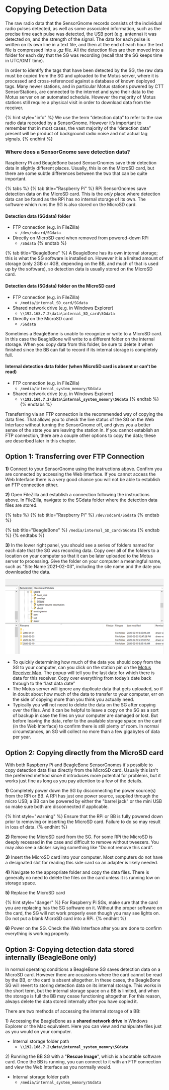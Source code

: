 # Copying Detection Data

The raw radio data that the SensorGnome records consists of the individual radio pulses detected, as well as some associated information, such as the precise time each pulse was detected, the USB port \(e.g. antenna\) it was detected on, and the strength of the signal. The data for each pulse is written on its own line in a text file, and then at the end of each hour the text file is compressed into a _.gz_ file. All the detection files are then moved into a folder for each day that the SG was recording \(recall that the SG keeps time in UTC/GMT time\).

In order to identify the tags that have been detected by the SG, the raw data must be copied from the SG and uploaded to the Motus server, where it is processed and cross-referenced against a database of known deployed tags. Many newer stations, and in particular Motus stations powered by CTT SensorStations, are connected to the internet and sync their data to the Motus server on an automated schedule. However the majority of Motus stations still require a physical visit in order to download data from the receiver. 

{% hint style="info" %}
We use the term “detection data” to refer to the raw radio data recorded by a SensorGnome. However it’s important to remember that in most cases, the vast majority of the “detection data” present will be product of background radio noise and not actual tag signals.
{% endhint %}

### Where does a SensorGnome save detection data?

Raspberry Pi and BeagleBone based SensorGnomes save their detection data in slightly different places. Usually, this is on the MicroSD card, but there are some subtle differences between the two that can be quite important.

{% tabs %}
{% tab title="Raspberry Pi" %}
RPi SensorGnomes save detection data on the MicroSD card. This is the _only_ place where detection data can be found as the RPi has no internal storage of its own. The software which runs the SG is also stored on the MicroSD card.

#### Detection data \(SGdata\) folder

* FTP connection \(e.g. in FileZilla\)
  * `/dev/sdcard/SGdata`
* Directly on MicroSD card when removed from powered-down RPi
  * `/SGdata`
{% endtab %}

{% tab title="BeagleBone" %}
A BeagleBone has its own internal storage; this is what the SG software is installed on. However it is a limited amount of storage \(only 2GB or 4GB, depending on the BB, and much of that is used up by the software\), so detection data is usually stored on the MicroSD card. 

#### Detection data \(SGdata\) folder on the MicroSD card

* FTP connection \(e.g. in FileZilla\)
  * `/media/internal_SD_card/SGdata`
* Shared network drive \(e.g. in Windows Explorer\)
  * `\\192.168.7.2\data\internal_SD_card\SGdata`
* Directly on the MicroSD card
  * `/SGdata`

Sometimes a BeagleBone is unable to recognize or write to a MicroSD card. In this case the BeagleBone will write to a different folder on the internal storage. When you copy data from this folder, be sure to delete it when finished since the BB can fail to record if its internal storage is completely full.

#### Internal detection data folder \(when MicroSD card is absent or can't be read\)

* FTP connection \(e.g. in FileZilla\)
  * `/media/internal_system_memory/SGdata`
* Shared network drive \(e.g. in Windows Explorer\)
  * **`\\192.168.7.2\data\internal_system_memory\SGdata`**
{% endtab %}
{% endtabs %}

Transferring via an FTP connection is the recommended way of copying the data files. That allows you to check the live status of the SG on the Web Interface without turning the SensorGnome off, and gives you a better sense of the state you are leaving the station in. If you cannot establish an FTP connection, there are a couple other options to copy the data; these are described later in this chapter.

## Option 1: Transferring over FTP Connection

**1\)** Connect to your SensorGnome using the instructions above. Confirm you are connected by accessing the Web Interface. If you cannot access the Web Interface there is a very good chance you will not be able to establish an FTP connection either.

**2\)** Open FileZilla and establish a connection following the instructions above. In FileZilla, navigate to the SGdata folder where the detection data files are stored. 

{% tabs %}
{% tab title="Raspberry Pi" %}
`/dev/sdcard/SGdata`
{% endtab %}

{% tab title="BeagleBone" %}
`/media/internal_SD_card/SGdata`
{% endtab %}
{% endtabs %}

**3\)** In the lower right panel, you should see a series of folders named for each date that the SG was recording data. Copy over all of the folders to a location on your computer so that it can be later uploaded to the Motus server to processing. Give the folder on your computer a meaningful name, such as "Site Name 2021-02-03", including the site name and the date you downloaded the data.

![SGdata folder on a RPi SG](.gitbook/assets/sgdata.png)

* To quickly determining how much of the data you should copy from the SG to your computer, can you click on the station pin on the [Motus Receiver Map](https://motus.org/data/receiversMap?lang=en). The popup will tell you the last date for which there is data for this receiver. Copy over everything from today’s date back through to the “last data date”
* The Motus server will ignore any duplicate data that gets uploaded, so if in doubt about how much of the data to transfer to your computer, err on the side of copying more than you think you actually need.
* Typically you will not need to delete the data on the SG after copying over the files. And it can be helpful to leave a copy on the SG as a sort of backup in case the files on your computer are damaged or lost. But before leaving the data, refer to the available storage space on the card \(in the Web Interface\) to confirm there is still plenty of room. In normal circumstances, an SG will collect no more than a few gigabytes of data per year.

## Option 2: Copying directly from the MicroSD card

With both Raspberry Pi and BeagleBone SensorGnomes it's possible to copy detection data files directly from the MicroSD card. Usually this isn't the preferred method since it introduces more potential for problems, but it works just fine as long as you pay attention to a few of the details.

**1\)** Completely power down the SG by disconnecting the power source\(s\) from the RPi or BB. A RPi has just one power source, supplied through the micro USB; a BB can be powered by either the "barrel jack" or the mini USB so make sure both are disconnected if applicable.

{% hint style="warning" %}
Ensure that the RPi or BB is fully powered down prior to removing or inserting the MicroSD card. Failure to do so may result in loss of data.
{% endhint %}

**2\)** Remove the MicroSD card from the SG. For some RPi the MicroSD is deeply recessed in the case and difficult to remove without tweezers. You may also see a sticker saying something like "Do not remove this card".

**3\)** Insert the MicroSD card into your computer. Most computers do not have a designated slot for reading this side card so an adapter is likely needed.

**4\)** Navigate to the appropriate folder and copy the data files. There is generally no need to delete the files on the card unless it is running low on storage space. 

**5\)** Replace the MicroSD card 

{% hint style="danger" %}
For Raspberry Pi SGs, make sure that the card you are replacing has the SG software on it. Without the proper software on the card, the SG will not work properly even though you may see lights on. Do not put a blank MicroSD card into a RPi.
{% endhint %}

**6\)** Power on the SG. Check the Web Interface after you are done to confirm everything is working properly.

## Option 3: Copying detection data stored internally \(BeagleBone only\)

In normal operating conditions a BeagleBone SG saves detection data on a MicroSD card. However there are occasions where the card cannot be read by the BB, or the card is absent altogether. In these cases, the BeagleBone SG will revert to storing detection data on its internal storage. This works in the short term, but the internal storage space on a BB is limited, and when the storage is full the BB may cease functioning altogether. For this reason, always delete the data stored internally after you have copied it. 

There are two methods of accessing the internal storage of a BB:

1\) Accessing the BeagleBone as a **shared network drive** in Windows Explorer or the Mac equivalent. Here you can view and manipulate files just as you would on your computer.

* Internal storage folder path
  * **`\\192.168.7.2\data\internal_system_memory\SGdata`**

2\) Running the BB SG with a "**Rescue Image**", which is a bootable software card. Once the BB is running, you can connect to it with an FTP connection and view the Web Interface as you normally would.

* Internal storage folder path
  * `/media/internal_system_memory/SGdata`

